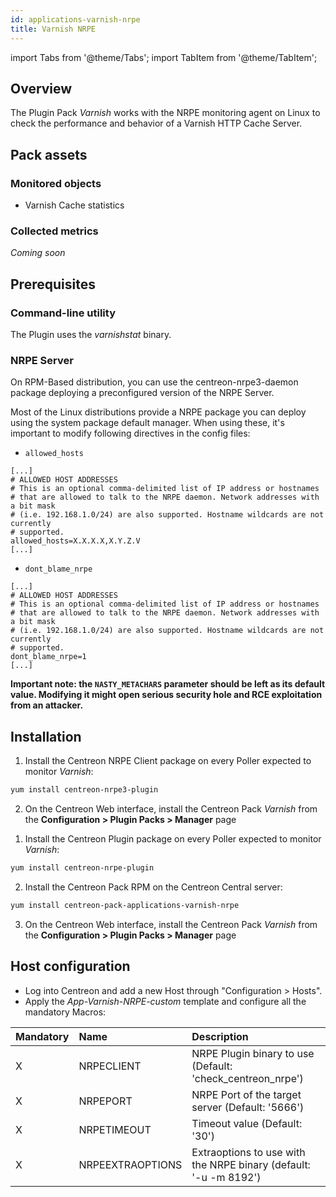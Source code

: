 ```yaml
---
id: applications-varnish-nrpe
title: Varnish NRPE
---
```

import Tabs from '@theme/Tabs';
import TabItem from '@theme/TabItem';

## Overview

The Plugin Pack *Varnish* works with the NRPE monitoring agent on Linux to check
the performance and behavior of a Varnish HTTP Cache Server.

## Pack assets

### Monitored objects

* Varnish Cache statistics

### Collected metrics

*Coming soon*

## Prerequisites

### Command-line utility

The Plugin uses the *varnishstat* binary.

### NRPE Server

On RPM-Based distribution, you can use the centreon-nrpe3-daemon package deploying
a preconfigured version of the NRPE Server.

Most of the Linux distributions provide a NRPE package you can deploy using the system
package default manager. When using these, it's important to modify following directives
in the config files:

* `allowed_hosts`

```shell
[...]
# ALLOWED HOST ADDRESSES
# This is an optional comma-delimited list of IP address or hostnames
# that are allowed to talk to the NRPE daemon. Network addresses with a bit mask
# (i.e. 192.168.1.0/24) are also supported. Hostname wildcards are not currently
# supported.
allowed_hosts=X.X.X.X,X.Y.Z.V
[...]
```

* `dont_blame_nrpe`

```shell
[...]
# ALLOWED HOST ADDRESSES
# This is an optional comma-delimited list of IP address or hostnames
# that are allowed to talk to the NRPE daemon. Network addresses with a bit mask
# (i.e. 192.168.1.0/24) are also supported. Hostname wildcards are not currently
# supported.
dont_blame_nrpe=1
[...]
```

**Important note: the `NASTY_METACHARS` parameter should be left as its default value.
Modifying it might open serious security hole and RCE exploitation from an attacker.**

## Installation

<Tabs groupId="operating-systems">
<TabItem value="Online IMP Licence & IT-100 Editions" label="Online IMP Licence & IT-100 Editions">

1. Install the Centreon NRPE Client package on every Poller expected to monitor *Varnish*:

```bash
yum install centreon-nrpe3-plugin
```

2. On the Centreon Web interface, install the Centreon Pack *Varnish*
from the **Configuration > Plugin Packs > Manager** page

</TabItem>
<TabItem value="offline" label="Offline License">

1. Install the Centreon Plugin package on every Poller expected to monitor *Varnish*:

```bash
yum install centreon-nrpe-plugin
```

2. Install the Centreon Pack RPM on the Centreon Central server:

```bash
yum install centreon-pack-applications-varnish-nrpe
```

3. On the Centreon Web interface, install the Centreon Pack *Varnish*
from the **Configuration > Plugin Packs > Manager** page

</TabItem>
</Tabs>

## Host configuration

* Log into Centreon and add a new Host through "Configuration > Hosts".
* Apply the *App-Varnish-NRPE-custom* template and configure all the mandatory Macros:

| Mandatory | Name             | Description                                                      |
| :-------- | :--------------- | :--------------------------------------------------------------- |
| X         | NRPECLIENT       | NRPE Plugin binary to use (Default: 'check_centreon_nrpe')       |
| X         | NRPEPORT         | NRPE Port of the target server (Default: '5666')                 |
| X         | NRPETIMEOUT      | Timeout value (Default: '30')                                    |
| X         | NRPEEXTRAOPTIONS | Extraoptions to use with the NRPE binary (default: '-u -m 8192') |